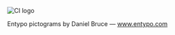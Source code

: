 ![CI logo](https://codeinstitute.s3.amazonaws.com/fullstack/ci_logo_small.png)

Entypo pictograms by Daniel Bruce — www.entypo.com